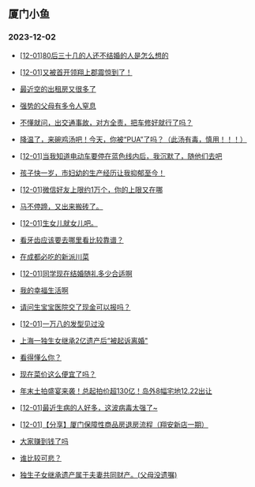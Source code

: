## 厦门小鱼 
### 2023-12-02

+ [[12-01]80后三十几的人还不结婚的人是怎么想的](http://bbs.xmfish.com/read-htm-tid-18114137.html)

+ [[12-01]又被首开领翔上郡震惊到了！](http://bbs.xmfish.com/read-htm-tid-18114176.html)

+ [最近空的出租房又很多了](http://bbs.xmfish.com/read-htm-tid-18114247.html)

+ [强势的父母有多令人窒息](http://bbs.xmfish.com/read-htm-tid-18114104.html)

+ [不懂就问，出交通事故，对方全责，把车修好就行了吗？](http://bbs.xmfish.com/read-htm-tid-18114204.html)

+ [降温了，来碗鸡汤吧！今天，你被“PUA”了吗？（此汤有毒，慎用！！！）](http://bbs.xmfish.com/read-htm-tid-18114177.html)

+ [[12-01]当我知道电动车要停在蓝色线内后，我沉默了，随他们去吧](http://bbs.xmfish.com/read-htm-tid-18114214.html)

+ [孩子快一岁，市妇幼的生产经历让我抑郁至今！](http://bbs.xmfish.com/read-htm-tid-18114391.html)

+ [[12-01]微信好友上限约1万个，你的上限又在哪](http://bbs.xmfish.com/read-htm-tid-18114224.html)

+ [马不停蹄，又出来搬砖了。](http://bbs.xmfish.com/read-htm-tid-18114325.html)

+ [[12-01]生女儿就女儿吧。](http://bbs.xmfish.com/read-htm-tid-18114414.html)

+ [看牙齿应该要去哪里看比较靠谱？](http://bbs.xmfish.com/read-htm-tid-18114212.html)

+ [在成都必吃的新派川菜](http://bbs.xmfish.com/read-htm-tid-18114343.html)

+ [[12-01]同学现在结婚随礼多少合适啊](http://bbs.xmfish.com/read-htm-tid-18114467.html)

+ [我的幸福生活啊](http://bbs.xmfish.com/read-htm-tid-18114220.html)

+ [请问生宝宝医院交了现金可以报吗？](http://bbs.xmfish.com/read-htm-tid-18114279.html)

+ [[12-01]一万八的发型见过没](http://bbs.xmfish.com/read-htm-tid-18114266.html)

+ [上海一独生女继承2亿遗产后“被起诉离婚"](http://bbs.xmfish.com/read-htm-tid-18114254.html)

+ [看得懂么你？](http://bbs.xmfish.com/read-htm-tid-18114412.html)

+ [现在菜价这么便宜了吗？](http://bbs.xmfish.com/read-htm-tid-18114582.html)

+ [年末土拍盛宴来袭！总起拍价超130亿！岛外8幅宅地12.22出让](http://bbs.xmfish.com/read-htm-tid-18114533.html)

+ [[12-01]最近生病的人好多，这波病毒太强了~](http://bbs.xmfish.com/read-htm-tid-18114553.html)

+ [[12-01]【分享】厦门保障性商品房退房流程（翔安新店一期）](http://bbs.xmfish.com/read-htm-tid-18114560.html)

+ [大家赚到钱了吗](http://bbs.xmfish.com/read-htm-tid-18114406.html)

+ [谁比较可悲？](http://bbs.xmfish.com/read-htm-tid-18114513.html)

+ [独生子女继承遗产属于夫妻共同财产。(父母没遗嘱)](http://bbs.xmfish.com/read-htm-tid-18114511.html)

